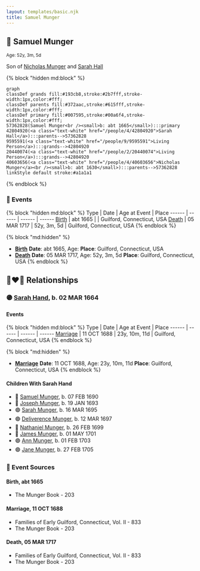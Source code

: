 ```yaml
---
layout: templates/basic.njk
title: Samuel Munger
---
```

## 🔵 Samuel Munger
<small>Age: 52y, 3m, 5d</small>

Son of [Nicholas Munger](/people/4/40603656) and [Sarah Hall](/people/4/42804920)

{% block "hidden md:block" %}
```mermaid
graph
classDef grands fill:#193cb8,stroke:#2b7fff,stroke-width:1px,color:#fff;
classDef parents fill:#372aac,stroke:#615fff,stroke-width:1px,color:#fff;
classDef primary fill:#007595,stroke:#00a6f4,stroke-width:1px,color:#fff;
57362828(Samuel Munger<br /><small>b: abt 1665</small>):::primary
42804920(<a class="text-white" href="/people/4/42804920">Sarah Hall</a>):::parents-->57362828
9595591(<a class="text-white" href="/people/9/9595591">Living Person</a>):::grands-->42804920
20440074(<a class="text-white" href="/people/2/20440074">Living Person</a>):::grands-->42804920
40603656(<a class="text-white" href="/people/4/40603656">Nicholas Munger</a><br /><small>b: abt 1630</small>):::parents-->57362828
linkStyle default stroke:#a1a1a1
```
{% endblock %}

### 📆 Events

{% block "hidden md:block" %}
Type | Date | Age at Event | Place
------ | ------ | ------ | ------
[Birth](#event-event-2) | abt 1665 |  | Guilford, Connecticut, USA
[Death](#event-event-3) | 05 MAR 1717 | 52y, 3m, 5d | Guilford, Connecticut, USA
{% endblock %}

{% block "md:hidden" %}
- **[Birth](#event-event-2)**
**Date**: abt 1665, Age:
**Place**: Guilford, Connecticut, USA
- **[Death](#event-event-3)**
**Date**: 05 MAR 1717, Age: 52y, 3m, 5d
**Place**: Guilford, Connecticut, USA
{% endblock %}

## 👩‍❤️‍👨 Relationships

### 🟣 [Sarah Hand](/people/7/75255100), b. 02 MAR 1664

#### Events

{% block "hidden md:block" %}
Type | Date | Age at Event | Place
------ | ------ | ------ | ------
[Marriage](#event-family-0-event-0) | 11 OCT 1688 | 23y, 10m, 11d | Guilford, Connecticut, USA
{% endblock %}

{% block "md:hidden" %}
- **[Marriage](#event-family-0-event-0)**
**Date**: 11 OCT 1688, Age: 23y, 10m, 11d
**Place**: Guilford, Connecticut, USA
{% endblock %}

#### Children With Sarah Hand
* 🔵 [Samuel Munger](/people/6/64239804), b. 07 FEB 1690
* 🔵 [Joseph Munger](/people/8/82274524), b. 19 JAN 1693
* 🟣 [Sarah Munger](/people/2/24642538), b. 16 MAR 1695
* 🟣 [Deliverence Munger](/people/1/16376581), b. 12 MAR 1697
* 🔵 [Nathaniel Munger](/people/9/90245281), b. 26 FEB 1699
* 🔵 [James Munger](/people/7/73707528), b. 01 MAY 1701
* 🟣 [Ann Munger](/people/6/68439647), b. 01 FEB 1703
* 🟣 [Jane Munger](/people/1/1929334), b. 27 FEB 1705
### 📰 Event Sources

#### <a id="event-event-2"></a> Birth, abt 1665
* The Munger Book  - 203

#### <a id="event-family-0-event-0"></a> Marriage, 11 OCT 1688
* Families of Early Guilford, Connecticut, Vol. II  - 833
* The Munger Book  - 203
#### <a id="event-event-3"></a> Death, 05 MAR 1717
* Families of Early Guilford, Connecticut, Vol. II  - 833
* The Munger Book  - 203
